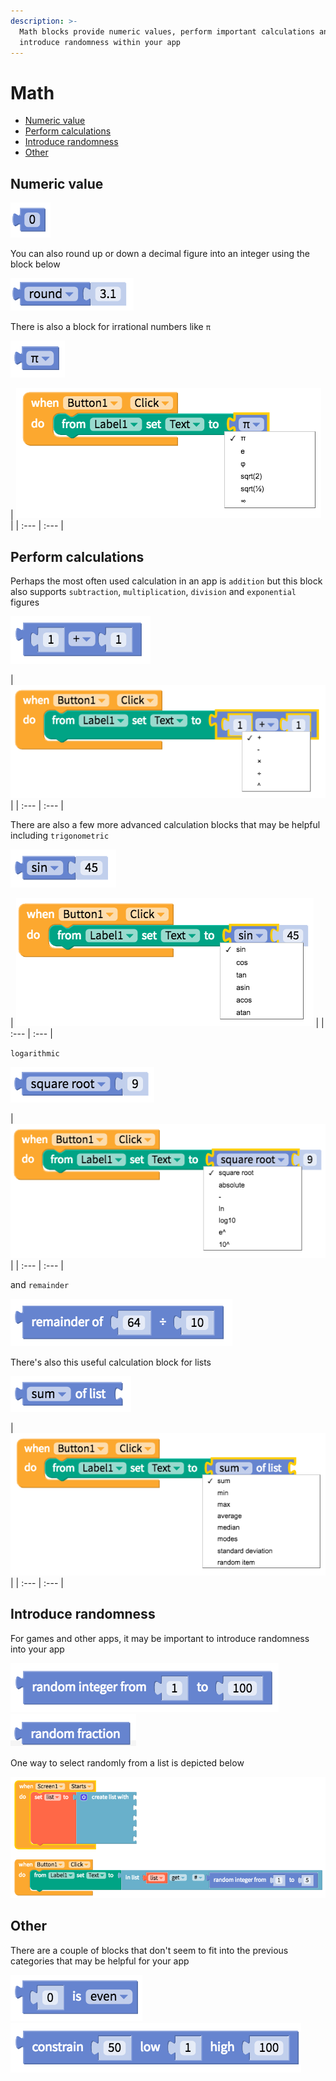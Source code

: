 ```yaml
---
description: >-
  Math blocks provide numeric values, perform important calculations and can
  introduce randomness within your app
---
```


# Math

* [Numeric value](math.md#numeric-value)
* [Perform calculations](math.md#perform-calculations)
* [Introduce randomness](math.md#introduce-randomness)
* [Other](math.md#other)

## Numeric value

![](../../../.gitbook/assets/blocks-math-fig-2.png)

You can also round up or down a decimal figure into an integer using the block below

![](../../../.gitbook/assets/blocks-math-fig-1.png)

There is also a block for irrational numbers like `π`

![](../../../.gitbook/assets/blocks-math-fig-5.png)

| ![](../../../.gitbook/assets/blocks-math-fig-13.png) |
| :--- | :--- |


## Perform calculations

Perhaps the most often used calculation in an app is `addition` but this block also supports `subtraction`, `multiplication`, `division` and `exponential` figures

![](../../../.gitbook/assets/blocks-math-fig-7.png)

| ![](../../../.gitbook/assets/blocks-math-fig-16.png) |
| :--- | :--- |


There are also a few more advanced calculation blocks that may be helpful including `trigonometric`

![](../../../.gitbook/assets/blocks-math-fig-4.png)

| ![](../../../.gitbook/assets/blocks-math-fig-19.png) |
| :--- | :--- |


`logarithmic`

![](../../../.gitbook/assets/blocks-math-fig-3.png)

| ![](../../../.gitbook/assets/blocks-math-fig-21.png) |
| :--- | :--- |


and `remainder`

![](../../../.gitbook/assets/blocks-math-fig-9.png)

There's also this useful calculation block for lists

![](../../../.gitbook/assets/blocks-math-fig-8.png)

| ![](../../../.gitbook/assets/blocks-math-fig-23.png) |
| :--- | :--- |


## Introduce randomness

For games and other apps, it may be important to introduce randomness into your app

![](../../../.gitbook/assets/blocks-math-fig-11.png)![](../../../.gitbook/assets/blocks-math-fig-12.png)

One way to select randomly from a list is depicted below

![](../../../.gitbook/assets/blocks-math-fig-25.png)

## Other

There are a couple of blocks that don't seem to fit into the previous categories that may be helpful for your app

![](../../../.gitbook/assets/blocks-math-fig-6.png)![](../../../.gitbook/assets/blocks-math-fig-10.png)

